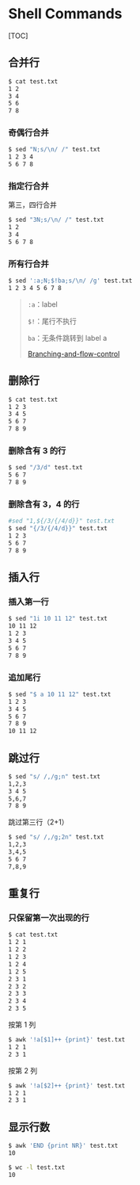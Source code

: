 # Shell Commands

[TOC]

## 合并行

```bash
$ cat test.txt
1 2
3 4
5 6
7 8
```

### 奇偶行合并

```bash
$ sed "N;s/\n/ /" test.txt
1 2 3 4
5 6 7 8
```

### 指定行合并

第三，四行合并

```bash
$ sed "3N;s/\n/ /" test.txt
1 2
3 4
5 6 7 8
```

### 所有行合并

```bash
$ sed ':a;N;$!ba;s/\n/ /g' test.txt
1 2 3 4 5 6 7 8
```

> `:a`：label
>
> `$!`：尾行不执行
>
> `ba`：无条件跳转到 label a
>
> [Branching-and-flow-control]( https://www.gnu.org/software/sed/manual/html_node/Branching-and-flow-control.html )

## 删除行

```bash
$ cat test.txt
1 2 3
3 4 5
5 6 7 
7 8 9
```

### 删除含有 3 的行

```bash
$ sed "/3/d" test.txt
5 6 7 
7 8 9
```

### 删除含有 3，4 的行

```bash
#sed "1,${/3/{/4/d}}" test.txt
$ sed "{/3/{/4/d}}" test.txt
1 2 3
5 6 7 
7 8 9
```

## 插入行

### 插入第一行

```bash
$ sed "1i 10 11 12" test.txt
10 11 12
1 2 3
3 4 5
5 6 7 
7 8 9
```

### 追加尾行

```bash
$ sed "$ a 10 11 12" test.txt
1 2 3
3 4 5
5 6 7 
7 8 9
10 11 12
```

## 跳过行

```bash
$ sed "s/ /,/g;n" test.txt
1,2,3
3 4 5
5,6,7
7 8 9
```

跳过第三行（2+1）

```bash
$ sed "s/ /,/g;2n" test.txt
1,2,3
3,4,5
5 6 7
7,8,9
```

## 重复行

### 只保留第一次出现的行

```bash
$ cat test.txt
1 2 1
1 2 2
1 2 3
1 2 4
1 2 5
2 3 1
2 3 2
2 3 3
2 3 4
2 3 5
```

按第 1 列

```bash
$ awk '!a[$1]++ {print}' test.txt
1 2 1
2 3 1
```

按第 2 列

```bash
$ awk '!a[$2]++ {print}' test.txt
1 2 1
2 3 1
```

## 显示行数

```bash
$ awk 'END {print NR}' test.txt
10
```

```bash
$ wc -l test.txt
10
```